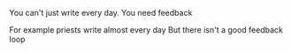 You can't just write every day. 
You need feedback 

For example priests write almost every day
But there isn't a good feedback loop